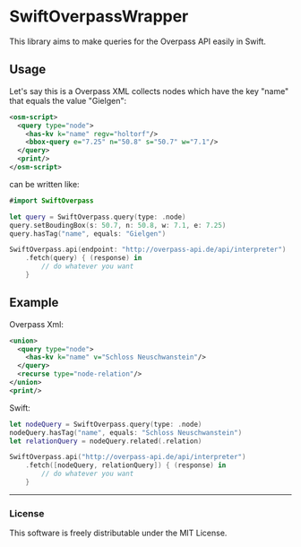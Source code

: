 # SwiftOverpassWrapper

This library aims to make queries for the Overpass API easily in Swift.

## Usage
Let's say this is a Overpass XML collects nodes which have the key "name" that equals the value "Gielgen":
```xml
<osm-script>
  <query type="node">
    <has-kv k="name" regv="holtorf"/>
    <bbox-query e="7.25" n="50.8" s="50.7" w="7.1"/>
  </query>
  <print/>
</osm-script>
```
can be written like:
```swift
#import SwiftOverpass

let query = SwiftOverpass.query(type: .node)
query.setBoudingBox(s: 50.7, n: 50.8, w: 7.1, e: 7.25)
query.hasTag("name", equals: "Gielgen")

SwiftOverpass.api(endpoint: "http://overpass-api.de/api/interpreter")
	.fetch(query) { (response) in
		// do whatever you want
	}
```

## Example
Overpass Xml:
```xml
<union>
  <query type="node">
    <has-kv k="name" v="Schloss Neuschwanstein"/>
  </query>
  <recurse type="node-relation"/>
</union>
<print/>
```

Swift:
```swift
let nodeQuery = SwiftOverpass.query(type: .node)
nodeQuery.hasTag("name", equals: "Schloss Neuschwanstein")
let relationQuery = nodeQuery.related(.relation)

SwiftOverpass.api("http://overpass-api.de/api/interpreter")
	.fetch([nodeQuery, relationQuery]) { (response) in
    	// do whatever you want
    }
```

---

### License

This software is freely distributable under the MIT License.
